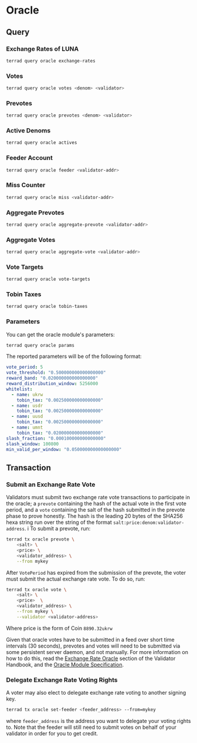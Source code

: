 # Oracle

## Query

### Exchange Rates of LUNA

```sh
terrad query oracle exchange-rates
```

### Votes

```sh
terrad query oracle votes <denom> <validator>
```

### Prevotes

```sh
terrad query oracle prevotes <denom> <validator>
```

### Active Denoms

```sh
terrad query oracle actives
```

### Feeder Account

```sh
terrad query oracle feeder <validator-addr>
```

### Miss Counter

```sh
terrad query oracle miss <validator-addr>
```

### Aggregate Prevotes

```sh
terrad query oracle aggregate-prevote <validator-addr>
```

### Aggregate Votes

```sh
terrad query oracle aggregate-vote <validator-addr>
```

### Vote Targets

```sh
terrad query oracle vote-targets
```

### Tobin Taxes

```sh
terrad query oracle tobin-taxes
```

### Parameters

You can get the oracle module's parameters:

```sh
terrad query oracle params
```

The reported parameters will be of the following format:

```yaml
vote_period: 5
vote_threshold: "0.500000000000000000"
reward_band: "0.020000000000000000"
reward_distribution_window: 5256000
whitelist:
  - name: ukrw
    tobin_tax: "0.002500000000000000"
  - name: usdr
    tobin_tax: "0.002500000000000000"
  - name: uusd
    tobin_tax: "0.002500000000000000"
  - name: umnt
    tobin_tax: "0.020000000000000000"
slash_fraction: "0.000100000000000000"
slash_window: 100800
min_valid_per_window: "0.050000000000000000"
```

## Transaction

### Submit an Exchange Rate Vote

Validators must submit two exchange rate vote transactions to participate in the oracle; a `prevote` containing the hash of the actual vote in the first vote period, and a `vote` containing the salt of the hash submitted in the prevote phase to prove honestly. The hash is the leading 20 bytes of the SHA256 hexa string run over the string of the format `salt:price:denom:validator-address`.
i
To submit a prevote, run:

```bash
terrad tx oracle prevote \
    <salt> \
    <price> \
    <validator_address> \
    --from mykey
```

After `VotePeriod` has expired from the submission of the prevote, the voter must submit the actual exchange rate vote. To do so, run:

```bash
terrad tx oracle vote \
    <salt> \
    <price>  \
    <validator_address> \
    --from mykey \
    --validator <validator-address>
```

Where price is the form of Coin `8890.32ukrw`

Given that oracle votes have to be submitted in a feed over short time intervals (30 seconds), prevotes and votes will need to be submitted via some persistent server daemon, and not manually. For more information on how to do this, read the [Exchange Rate Oracle](../validator/oracle.md) section of the Validator Handbook, and the [Oracle Module Specification](../dev/spec-oracle.md).

### Delegate Exchange Rate Voting Rights

A voter may also elect to delegate exchange rate voting to another signing key.

```bash
terrad tx oracle set-feeder <feeder_address> --from=mykey
```

where `feeder_address` is the address you want to delegate your voting rights to. Note that the feeder will still need to submit votes on behalf of your validator in order for you to get credit.

